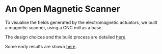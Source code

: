 # An Open Magnetic Scanner

To visualise the fields generated by the electromagnetic actuators, we built a magnetic scanner, using a CNC mill as a base.

The design choices and the build process are detailed [here](/magnetic_scanner_design).

Some early results are shown [here](/magnetic_scanner_results).
